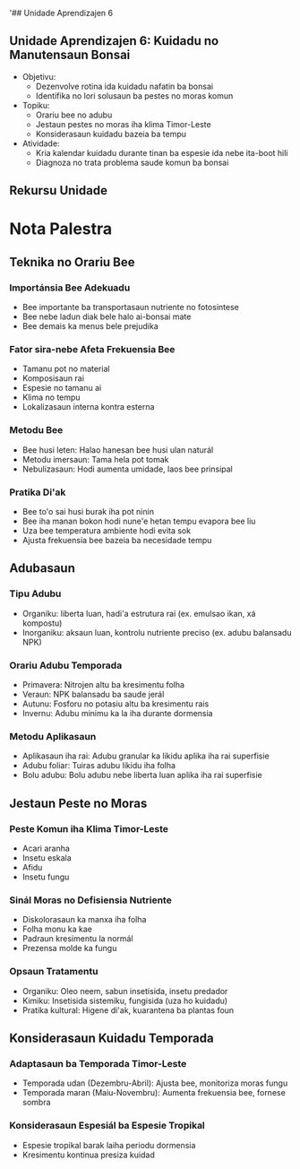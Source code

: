 '## Unidade Aprendizajen 6

## Unidade Aprendizajen 6: Kuidadu no Manutensaun Bonsai
- Objetivu:
  * Dezenvolve rotina ida kuidadu nafatin ba bonsai
  * Identifika no lori solusaun ba pestes no moras komun
- Topiku:
  * Orariu bee no adubu
  * Jestaun pestes no moras iha klima Timor-Leste
  * Konsiderasaun kuidadu bazeia ba tempu
- Atividade:
  * Kria kalendar kuidadu durante tinan ba espesie ida nebe ita-boot hili
  * Diagnoza no trata problema saude komun ba bonsai

## Rekursu Unidade

# Nota Palestra

## Teknika no Orariu Bee

### Importánsia Bee Adekuadu
- Bee importante ba transportasaun nutriente no fotosintese
- Bee nebe ladun diak bele halo ai-bonsai mate
- Bee demais ka menus bele prejudika

### Fator sira-nebe Afeta Frekuensia Bee
- Tamanu pot no material
- Komposisaun rai
- Espesie no tamanu ai
- Klima no tempu
- Lokalizasaun interna kontra esterna

### Metodu Bee
- Bee husi leten: Halao hanesan bee husi ulan naturál
- Metodu imersaun: Tama hela pot tomak
- Nebulizasaun: Hodi aumenta umidade, laos bee prinsipal

### Pratika Di'ak
- Bee to'o sai husi burak iha pot ninin
- Bee iha manan bokon hodi nune'e hetan tempu evapora bee liu
- Uza bee temperatura ambiente hodi evita sok
- Ajusta frekuensia bee bazeia ba necesidade tempu

## Adubasaun

### Tipu Adubu
- Organiku: liberta luan, hadi'a estrutura rai (ex. emulsao ikan, xá kompostu)
- Inorganiku: aksaun luan, kontrolu nutriente preciso (ex. adubu balansadu NPK)

### Orariu Adubu Temporada
- Primavera: Nitrojen altu ba kresimentu folha
- Veraun: NPK balansadu ba saude jerál
- Autunu: Fosforu no potasiu altu ba kresimentu rais
- Invernu: Adubu minimu ka la iha durante dormensia

### Metodu Aplikasaun
- Aplikasaun iha rai: Adubu granular ka likidu aplika iha rai superfisie
- Adubu foliar: Tuiras adubu likidu iha folha
- Bolu adubu: Bolu adubu nebe liberta luan aplika iha rai superfisie

## Jestaun Peste no Moras

### Peste Komun iha Klima Timor-Leste
- Acari aranha
- Insetu eskala
- Afidu
- Insetu fungu

### Sinál Moras no Defisiensia Nutriente
- Diskolorasaun ka manxa iha folha
- Folha monu ka kae
- Padraun kresimentu la normál
- Prezensa molde ka fungu

### Opsaun Tratamentu
- Organiku: Oleo neem, sabun insetisida, insetu predador
- Kimiku: Insetisida sistemiku, fungisida (uza ho kuidadu)
- Pratika kultural: Higene di'ak, kuarantena ba plantas foun

## Konsiderasaun Kuidadu Temporada

### Adaptasaun ba Temporada Timor-Leste
- Temporada udan (Dezembru-Abril): Ajusta bee, monitoriza moras fungu
- Temporada maran (Maiu-Novembru): Aumenta frekuensia bee, fornese sombra

### Konsiderasaun Espesiál ba Espesie Tropikal
- Espesie tropikal barak laiha periodu dormensia
- Kresimentu kontinua presiza kuidad